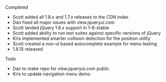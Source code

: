 Completed

* Scott added all 1.8.x and 1.7.x releases to the CDN index
* Dan fixed all major issues with view.jqueryui.com
* Scott landed jQuery 1.6.x support in 1-8-stable
* Scott added ability to run test suites against specific versions of jQuery
* Kris implemented smarter collision detection for the position utility
* Scott created a non-ul based autocomplete example for menu testing
* 1.8.15 released

Todo

* Dan to make repo for view.jqueryui.com public
* Kris to update navigation menu demo